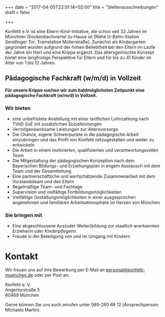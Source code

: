 +++
date = "2017-04-05T22:51:14+02:00"
title = "Stellenausschreibungen"
draft = false

+++

Konfetti e.V. ist eine Eltern-Kind-Initiative, die schon seit 32 Jahren im Münchner Glockenbachviertel zu Hause ist (Nähe U-Bahn-Station Sendlinger Tor, Tramstation Müllerstraße). Zunächst als Kindergarten gegründet wurden aufgrund der hohen Beliebtheit bei den Eltern im Laufe der Jahre ein Hort und eine Krippe ergänzt. Das altersgemischte Konzept bietet eine langfristige Perspektive für Eltern und für bis zu 41 Kinder im Alter von 1 bis 12 Jahren.

## Pädagogische Fachkraft (w/m/d) in Vollzeit

**Für unsere Krippe suchen wir zum baldmöglichsten Zeitpunkt eine pädagogische Fachkraft (w/m/d) in Vollzeit.**

### Wir bieten

* eine unbefristete Anstellung mit einer tariflichen Lohnzahlung nach TVöD SuE mit zusätzlichen Sozialleistungen
* Vermögenswirksame Leistungen zur Altersvorsorge
* Die Chance, eigene Schwerpunkte in die pädagogische Arbeit einzubringen und das Profil von Konfetti mitzugestalten und weiter zu entwickeln
* Die Arbeit in einem motivierten, qualifizierten und verantwortungsvollen Team 
* Die Mitgestaltung der pädagogischen Konzeption nach dem Bayerischen Bildungs- und Erziehungsplan in engem Austausch mit dem Team und der Gesamtleitung
* Eine partnerschaftliche und wertschätzende Zusammenarbeit mit dem Vorstandsteam und den Eltern
* Regelmäßige Team- und Fachtage
* Supervision und vielfältige Fortbildungsmöglichkeiten
* Vielfältige Gestaltungsmöglichkeiten in einer ausgesprochen angenehmen und familiären Arbeitsatmosphäre im Herzen von München

### Sie bringen mit

* Eine abgeschlossene Aus(oder Weiter)bildung zur staatlich anerkannten Erzieher*in oder Kinderpfleger*in
* Freude in der Beteiligung von und im Umgang mit Kindern

# Kontakt

Wir freuen uns auf ihre Bewerbung per E-Mail an personal@konfetti-muenchen.de oder per Post an:

Konfetti e. V.<br>
Angertorstraße 5<br>
80469 München

Gerne können Sie uns auch anrufen unter 089-260 68 12 (Ansprechperson: Michaela Martin).